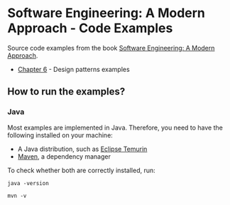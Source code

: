 # Software Engineering: A Modern Approach - Code Examples

Source code examples from the book [Software Engineering: A Modern Approach](https://softengbook.org/).

* [Chapter 6](./ch6) - Design patterns examples

## How to run the examples?

### Java

Most examples are implemented in Java. Therefore, you need to have the following installed on your machine:

* A Java distribution, such as [Eclipse Temurin](https://adoptium.net/)
* [Maven](https://maven.apache.org/), a dependency manager

To check whether both are correctly installed, run:

`java -version`

`mvn -v`
